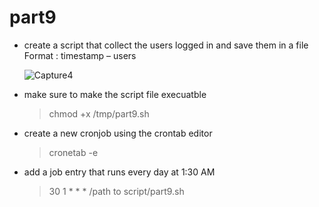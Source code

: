 # part9

* create a script that collect the users logged in and save them in a file Format : timestamp – users
  
  ![Capture4](https://github.com/user-attachments/assets/91c4235a-55c4-4b96-9067-74dcc804833e)


* make sure to make the script file execuatble 
  > chmod +x /tmp/part9.sh 

* create a new cronjob using the crontab editor 
  > cronetab -e

* add a job entry that runs every day at 1:30 AM 
  > 30 1 * * * /path to script/part9.sh 
